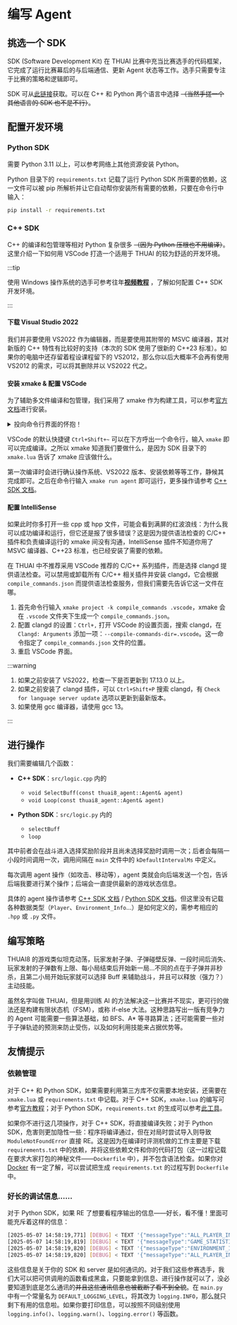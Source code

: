 # 编写 Agent

## 挑选一个 SDK

SDK (Software Development Kit) 在 THUAI 比赛中充当比赛选手的代码框架，它完成了运行比赛幕后的与后端通信、更新 Agent 状态等工作。选手只需要专注于比赛的策略和逻辑即可。

SDK 可从[此链接](https://github.com/thuasta/thuai-8/releases)获取。可以在 C++ 和 Python 两个语言中选择 ~~（当然手搓一个其他语言的 SDK 也不是不行）~~。

## 配置开发环境

### Python SDK

需要 Python 3.11 以上，可以参考网络上其他资源安装 Python。

Python 目录下的 `requirements.txt` 记载了运行 Python SDK 所需要的依赖，这一文件可以被 pip 所解析并让它自动帮你安装所有需要的依赖，只要在命令行中输入：

```bash
pip install -r requirements.txt
```

### C++ SDK

C++ 的编译和包管理等相对 Python 复杂很多 ~~（因为 Python 压根也不用编译）~~。这里介绍一下如何用 VSCode 打造一个适用于 THUAI 的较为舒适的开发环境。

:::tip

使用 Windows 操作系统的选手可参考往年[**视频教程**](https://cloud.tsinghua.edu.cn/f/9f18a58882614cbea368/) ，了解如何配置 C++ SDK 开发环境。

:::

#### 下载 Visual Studio 2022

我们并非要使用 VS2022 作为编辑器，而是要使用其附带的 MSVC 编译器，其对新版的 C++ 特性有比较好的支持（本次的 SDK 使用了很新的 C++23 标准）。如果你的电脑中还存留着程设课程留下的 VS2012，那么你以后大概率不会再有使用 VS2012 的需求，可以将其删除并以 VS2022 代之。

#### 安装 xmake & 配置 VSCode

为了辅助多文件编译和包管理，我们采用了 xmake 作为构建工具，可以参考[官方文档](https://xmake.io/#/zh-cn/guide/installation)进行安装。

<details>
<summary>投向命令行界面的怀抱！</summary>

在 THUAI 的比赛和之后的开发中，一个建议是抛弃 VSCode 右上角的运行键，转而投向[命令行](../.././../docs/learning_resources/os/terminal.md)界面的怀抱，原因有两点：

1. 图形界面总是具有极限，当我们需要图形界面所没有提供的操作，命令行可以帮我们完成。
2. 你可能很难搞清楚右上角的哪个运行键是由哪个插件提供的，尤其是当我们在 VSCode 上安装很多插件以后，出现问题将更加难以调试。

</details>

VSCode 的默认快捷键 `Ctrl+Shift+~` 可以在下方呼出一个命令行，输入 `xmake` 即可以完成编译。之所以 xmake 知道我们要做什么，是因为 SDK 目录下的 `xmake.lua` 告诉了 xmake 应该做什么。

第一次编译时会进行确认操作系统、VS2022 版本、安装依赖等等工作，静候其完成即可。之后在命令行输入 `xmake run agent` 即可运行，更多操作请参考 [C++ SDK 文档](cpp_sdk.md#构建项目)。

#### 配置 IntelliSense

如果此时你多打开一些 cpp 或 hpp 文件，可能会看到满屏的红波浪线：为什么我可以成功编译和运行，但它还是报了很多错误？这是因为提供语法检查的 C/C++ 插件和负责编译运行的 xmake 间没有沟通，IntelliSense 插件不知道你用了 MSVC 编译器、C++23 标准，也已经安装了需要的依赖。

在 THUAI 中不推荐采用 VSCode 推荐的 C/C++ 系列插件，而是选择 clangd 提供语法检查。可以禁用或卸载所有 C/C++ 相关插件并安装 clangd，它会根据 `compile_commands.json` 而提供语法检查服务，但我们需要先告诉它这一文件在哪。

1. 首先命令行输入 `xmake project -k compile_commands .vscode`，xmake 会在 `.vscode` 文件夹下生成一个 `compile_commands.json`。
2. 配置 clangd 的设置：`Ctrl+,` 打开 VSCode 的设置页面，搜索 clangd，在 `Clangd: Arguments` 添加一项：`--compile-commands-dir=.vscode`。这一命令指定了 `compile_commands.json` 文件的位置。
3. 重启 VSCode 界面。

:::warning

1. 如果之前安装了 VS2022，检查一下是否更新到 17.13.0 以上。
2. 如果之前安装了 clangd 插件，可以 `Ctrl+Shift+P` 搜索 clangd，有 `Check for language server update` 选项以更新到最新版本。
3. 如果使用 gcc 编译器，请使用 gcc 13。

:::

## 进行操作

我们需要编辑几个函数：

- **C++ SDK**：`src/logic.cpp` 内的

  - `void SelectBuff(const thuai8_agent::Agent& agent)`
  - `void Loop(const thuai8_agent::Agent& agent)`

- **Python SDK**：`src/logic.py` 内的
  - `selectBuff`
  - `loop`

其中前者会在战斗进入选择奖励阶段并且尚未选择奖励时调用一次；后者会每隔一小段时间调用一次，调用间隔在 `main` 文件中的 `kDefaultIntervalMs` 中定义。

每次调用 agent 操作（如攻击、移动等），agent 类就会向后端发送一个包，告诉后端我要进行某个操作；后端会一直提供最新的游戏状态信息。

具体的 agent 操作请参考 [C++ SDK 文档](cpp_sdk.md) / [Python SDK 文档](python_sdk.md)。但这里没有记载各种数据类型（`Player`、`Environment_Info`...）是如何定义的，需参考相应的 `.hpp` 或 `.py` 文件。

## 编写策略

THUAI8 的游戏类似坦克动荡，玩家发射子弹、子弹碰壁反弹、一段时间后消失、玩家发射的子弹数有上限、每小局结束后开始新一局...不同的点在于子弹并非秒杀，且第二小局开始玩家就可以选择 Buff 来辅助战斗，并且可以释放（强力？）主动技能。

虽然名字叫做 THUAI，但是用训练 AI 的方法解决这一比赛并不现实，更可行的做法还是构建有限状态机（FSM），或称 if-else 大法。这种思路写出一版有竞争力的 Agent 可能需要一些算法基础，如 BFS、A\* 等寻路算法；还可能需要一些对于子弹轨迹的预测来防止受伤，以及如何利用技能来占据优势等。

## 友情提示

### 依赖管理

对于 C++ 和 Python SDK，如果需要利用第三方库不仅需要本地安装，还需要在 `xmake.lua` 或 `requirements.txt` 中记载。对于 C++ SDK，`xmake.lua` 的编写可参考[官方教程](https://xmake.io/#/zh-cn/package/remote_package)；对于 Python SDK，`requirements.txt` 的生成可以参考[此工具](https://pypi.org/project/pipreqs/)。

如果你不进行这几项操作，对于 C++ SDK，将直接编译失败；对于 Python SDK，危害则更加隐性一些：程序将编译通过，但在对局时尝试导入则导致 `ModuleNotFoundError` 直接 RE。这是因为在编译时评测机做的工作主要是下载 `requirements.txt` 中的依赖，并将这些依赖文件和你的代码打包（这一过程记载在要求大家打包的神秘文件——`Dockerfile` 中），并不包含语法检查。如果你对 [Docker](../../../docs/learning_resources/container/docker.md) 有一定了解，可以尝试把生成 `requirements.txt` 的过程写到 `Dockerfile` 中。

### 好长的调试信息……

对于 Python SDK，如果 RE 了想要看程序输出的信息——好长，看不懂！里面可能充斥着这样的信息：

```bash
[2025-05-07 14:58:19,771] [DEBUG] < TEXT '{"messageType":"ALL_PLAYER_INFO","players":[{"t...:0.9863405227661133}}]}' [1044 bytes]
[2025-05-07 14:58:19,819] [DEBUG] < TEXT '{"messageType":"GAME_STATISTICS","currentStage"...cks":11337,"scores":[]}' [97 bytes]
[2025-05-07 14:58:19,820] [DEBUG] < TEXT '{"messageType":"ENVIRONMENT_INFO","walls":[{"x"...llets":[],"mapSize":10}' [2187 bytes]
[2025-05-07 14:58:19,820] [DEBUG] < TEXT '{"messageType":"ALL_PLAYER_INFO","players":[{"t...:0.9863405227661133}}]}' [1044 bytes]
```

这些信息是关于你的 SDK 和 server 是如何通讯的。对于我们这些参赛选手，我们大可以把可供调用的函数看成黑盒，只要能拿到信息、进行操作就可以了，没必要知道到底是怎么通讯的~~并且这些通讯信息也被截断了看不到全貌~~。在 `main.py` 中有一个常量名为 `DEFAULT_LOGGING_LEVEL`，将其改为 `logging.INFO`，那么就只剩下有用的信息啦。如果你要打印信息，可以按照不同级别使用 `logging.info()`、`logging.warn()`、`logging.error()` 等函数。
